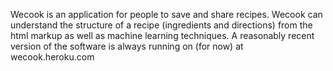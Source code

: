 Wecook is an application for people to save and share recipes. Wecook can understand the structure of a recipe (ingredients and directions) from the html markup as well as machine learning techniques. A reasonably recent version of the software is always running on (for now) at wecook.heroku.com
